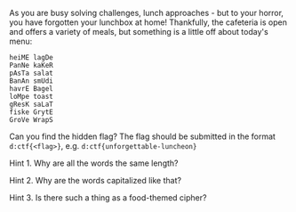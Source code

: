 As you are busy solving challenges, lunch approaches - but to your horror, you have forgotten your lunchbox at home! Thankfully, the cafeteria is open and offers a variety of meals, but something is a little off about today's menu:

```
heiME lagDe
PanNe kaKeR
pAsTa salat
BanAn smUdi
havrE Bagel
loMpe toast
gResK saLaT
fiske GrytE
GroVe WrapS
```

Can you find the hidden flag? The flag should be submitted in the format `d:ctf{<flag>}`, e.g. `d:ctf{unforgettable-luncheon}`

Hint 1. Why are all the words the same length?

Hint 2. Why are the words capitalized like that?

Hint 3. Is there such a thing as a food-themed cipher?